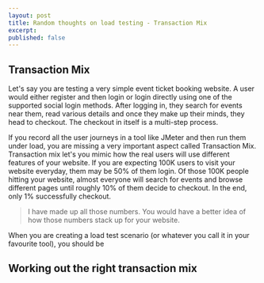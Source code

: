 ```yaml
---
layout: post
title: Random thoughts on load testing - Transaction Mix
excerpt: 
published: false
---
```



## Transaction Mix

Let's say you are testing a very simple event ticket booking website. A user would either register and then login or login directly using one of the supported social login methods. After logging in, they search for events near them, read various details and once they make up their minds, they head to checkout. The checkout in itself is a multi-step process. 

If you record all the user journeys in a tool like JMeter and then run them under load, you are missing a very important aspect called Transaction Mix. Transaction mix let's you mimic how the real users will use different features of your website. If you are expecting 100K users to visit your website everyday, them may be 50% of them login. Of those 100K people hitting your website, almost everyone will search for events and browse different pages until roughly 10% of them decide to checkout. In the end, only 1% successfully checkout. 

> I have made up all those numbers. You would have a better idea of how those numbers stack up for your website. 

When you are creating a load test scenario (or whatever you call it in your favourite tool), you should be 

## Working out the right transaction mix






